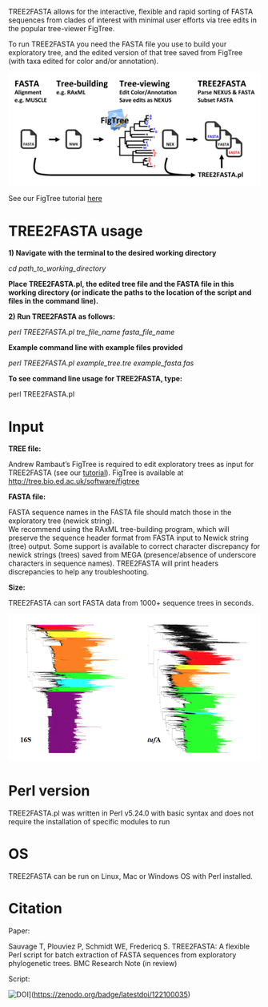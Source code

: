 
TREE2FASTA allows for the interactive, flexible and rapid sorting of FASTA sequences from clades of interest with minimal user efforts via tree edits in the popular tree-viewer FigTree.

To run TREE2FASTA you need the FASTA file you use to build your exploratory tree, and the edited version of that tree saved from FigTree (with taxa edited for color and/or annotation).

![Screenshot](figs/img4git.png)

See our FigTree tutorial [here](FigTree_Tutorial.pdf)

# TREE2FASTA usage

**1) Navigate with the terminal to the desired working directory**

*cd   path_to_working_directory*

**Place TREE2FASTA.pl, the edited tree file and the FASTA file in this working directory
(or indicate the paths to the location of the script and files in the command line).** 

**2) Run TREE2FASTA as follows:**

*perl   TREE2FASTA.pl   tre_file_name   fasta_file_name* 

**Example command line with example files provided**

*perl   TREE2FASTA.pl   example_tree.tre   example_fasta.fas*

**To see command line usage for TREE2FASTA, type:**

perl   TREE2FASTA.pl

# Input

**TREE file:**

Andrew Rambaut’s FigTree is required to edit exploratory trees as input for TREE2FASTA (see our [tutorial](FigTree_Tutorial.pdf)).
FigTree is available at http://tree.bio.ed.ac.uk/software/figtree

**FASTA file:**

FASTA sequence names in the FASTA file should match those in the exploratory tree (newick string).   
We recommend using the RAxML tree-building program, which will preserve the sequence header format from FASTA input to Newick string (tree) output. Some support is available to correct character discrepancy for newick strings (trees) saved from MEGA (presence/absence of underscore characters in sequence names). TREE2FASTA will print headers discrepancies to help any troubleshooting.

**Size:**

TREE2FASTA can sort FASTA data from 1000+ sequence trees in seconds.

![Screenshot](figs/bigtrees.png)

# Perl version

TREE2FASTA.pl was written in Perl v5.24.0 with basic syntax and does not require the installation of specific modules to run

# OS

TREE2FASTA can be run on Linux, Mac or Windows OS with Perl installed. 

# Citation

Paper:

Sauvage T, Plouviez P, Schmidt WE, Fredericq S. TREE2FASTA: A flexible Perl script for batch extraction of FASTA sequences from exploratory phylogenetic trees. BMC Research Note (in review)

Script:

![DOI](https://zenodo.org/badge/122100035.svg)](https://zenodo.org/badge/latestdoi/122100035)
